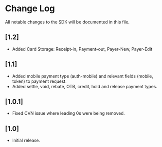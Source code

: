 # Change Log
All notable changes to the SDK will be documented in this file.

## [1.2]
- Added Card Storage: Receipt-in, Payment-out, Payer-New, Payer-Edit

## [1.1]
- Added mobile payment type (auth-mobile) and relevant fields (mobile, token) to payment request.
- Added settle, void, rebate, OTB, credit, hold and release payment types.

## [1.0.1]
- Fixed CVN issue where leading 0s were being removed.

## [1.0]
- Initial release.
